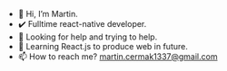 - 👋 Hi, I’m Martin.
- ✔️ Fulltime react-native developer.
- 👀 Looking for help and trying to help.
- 🌱 Learning React.js to produce web in future.
- 📫 How to reach me? martin.cermak1337@gmail.com

